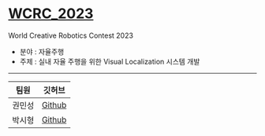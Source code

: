 # [WCRC_2023](https://zero-base-ds-promotion-datacontest.oopy.io/)
World Creative Robotics Contest 2023
- 분야 : 자율주행
- 주제 : 실내 자율 주행을 위한 Visual Localization 시스템 개발


---

|팀원|깃허브|
|---|---|
|권민성|[Github](https://github.com/mnseong)|
|박시형|[Github](https://github.com/sihyeong671)|